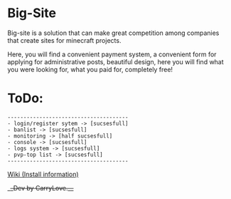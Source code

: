 # Big-Site


Big-site is a solution that can make great competition among companies
that create sites for minecraft projects.


Here,
 you will find a convenient payment system,
 a convenient form for applying for administrative posts,
 beautiful design, here you will find what you were looking for,
 what you paid for, completely free!

# ToDo:
    --------------------------------------
    - login/register sytem -> [sucsesfull]
    - banlist -> [sucsesfull]
    - monitoring -> [half sucsesfull]
    - console -> [sucsesfull]
    - logs system -> [sucsesfull]
    - pvp-top list -> [sucsesfull]
    --------------------------------------

[Wiki (Install information)](https://github.com/lkapitman/minecraft-site/wiki)

_~~_Dev by CarryLove.__~~
